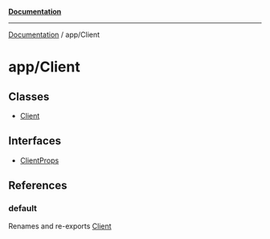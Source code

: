 [**Documentation**](../../index.md)

***

[Documentation](../../index.md) / app/Client

# app/Client

## Classes

- [Client](classes/Client.md)

## Interfaces

- [ClientProps](interfaces/ClientProps.md)

## References

### default

Renames and re-exports [Client](classes/Client.md)
